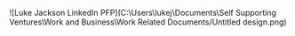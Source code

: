 ![Luke Jackson LinkedIn PFP](C:\Users\lukej\Documents\Self Supporting Ventures\Work and Business\Work Related Documents/Untitled design.png)
